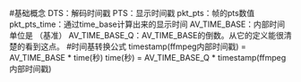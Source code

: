 #基础概念
DTS：解码时间戳
PTS：显示时间戳
pkt_pts：帧的pts数值
pkt_pts_time：通过time_base计算出来的显示时间
AV_TIME_BASE：内部时间单位是 （基准）
AV_TIME_BASE_Q：AV_TIME_BASE的倒数。从它的定义能很清楚的看到这点。
#时间基转换公式
timestamp(ffmpeg内部时间戳) = AV_TIME_BASE * time(秒)
time(秒) = AV_TIME_BASE_Q * timestamp(ffmpeg内部时间戳)


